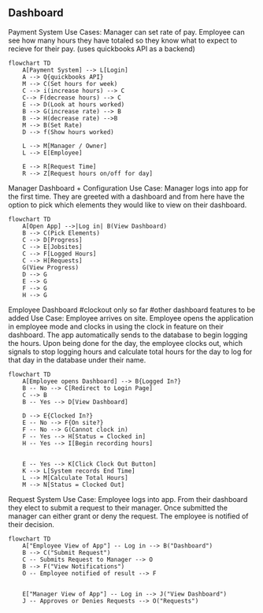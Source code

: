 

## Dashboard

Payment System
Use Cases: Manager can set rate of pay. Employee can see how many hours they have totaled so they know what to expect to recieve for their pay. (uses quickbooks API as a backend)
```mermaid
flowchart TD
    A[Payment System] --> L[Login]
    A --> Q{quickbooks API}
    M --> C(Set hours for week)
    C --> i(increase hours) --> C
    C--> F(decrease hours) --> C
    E --> D(Look at hours worked)
    B --> G(increase rate) --> B
    B --> H(decrease rate) -->B
    M --> B(Set Rate)
    D --> f(Show hours worked)

    L --> M[Manager / Owner]
    L --> E[Employee]

    E --> R[Request Time]
    R --> Z[Request hours on/off for day]
```

Manager Dashboard + Configuration
Use Case: Manager logs into app for the first time. They are greeted with a dashboard and from here have the option to pick which elements they would like to view on their dashboard. 
```mermaid
flowchart TD
    A[Open App] -->|Log in| B(View Dashboard)
    B --> C(Pick Elements)
    C --> D[Progress]
    C --> E[Jobsites]
    C --> F[Logged Hours]
    C --> H[Requests]
    G(View Progress)
    D --> G
    E --> G
    F --> G
    H --> G
  ```

Employee Dashboard
#clockout only so far
#other dashboard features to be added
Use Case: Employee arrives on site. Employee opens the application in employee mode and clocks in using the clock in feature on their dashboard. The app automatically sends to the database to begin logging the hours. Upon being done for the day, the employee clocks out, which signals to stop logging hours and calculate total hours for the day to log for that day in the database under their name.
```mermaid
flowchart TD
    A[Employee opens Dashboard] --> B{Logged In?}
    B -- No --> C[Redirect to Login Page]
    C --> B
    B -- Yes --> D[View Dashboard]

    D --> E{Clocked In?}
    E -- No --> F{On site?}
    F -- No --> G(Cannot clock in)
    F -- Yes --> H[Status = Clocked in]
    H -- Yes --> I[Begin recording hours]
    

    E -- Yes --> K[Click Clock Out Button]
    K --> L[System records End Time]
    L --> M[Calculate Total Hours]
    M --> N[Status = Clocked Out]
```

Request System
Use Case: Employee logs into app. From their dashboard they elect to submit a request to their manager. Once submitted the manager can either grant or deny the request. The employee is notified of their decision.
```mermaid
flowchart TD
    A["Employee View of App"] -- Log in --> B("Dashboard")
    B --> C("Submit Request")
    C -- Submits Request to Manager --> O
    B --> F("View Notifications")
    O -- Employee notified of result --> F


    E["Manager View of App"] -- Log in --> J("View Dashboard")
    J -- Approves or Denies Requests --> O("Requests")
```
